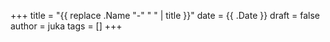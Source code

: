 +++
title = "{{ replace .Name "-" " " | title }}"
date = {{ .Date }}
draft = false
author = juka
tags = []
+++
